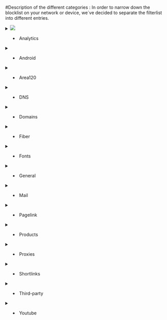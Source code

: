 #Description of the different categories :
In order to narrow down the blocklist on your network or device, we´ve decided to separate the filterlist into different entries.

<details>
<summary>
<img src="https://upload.wikimedia.org/wikipedia/commons/4/46/Google_Analytics_Logo_2015.png">

- Analytics

</summary>
<br>
Well, you asked for it!
</details>

<details>
<summary>

- Android

</summary>
<br>
Well, you asked for it!
</details>

<details>
<summary>

- Area120

</summary>
<br>
Well, you asked for it!
</details>

<details>
<summary>

- DNS

</summary>
<br>
Well, you asked for it!
</details>

<details>
<summary>

- Domains

</summary>
<br>
Well, you asked for it!
</details>

<details>
<summary>

- Fiber

</summary>
<br>
Well, you asked for it!
</details>

<details>
<summary>

- Fonts

</summary>
<br>
Well, you asked for it!
</details>

<details>
<summary>

- General

</summary>
<br>
Well, you asked for it!
</details>

<details>
<summary>

- Mail

</summary>
<br>
Well, you asked for it!
</details>

<details>
<summary>

- Pagelink

</summary>
<br>
Well, you asked for it!
</details>

<details>
<summary>

- Products

</summary>
<br>
Well, you asked for it!
</details>

<details>
<summary>

- Proxies

</summary>
<br>
Well, you asked for it!
</details>

<details>
<summary>

- Shortlinks

</summary>
<br>
Well, you asked for it!
</details>

<details>
<summary>

- Third-party

</summary>
<br>
Well, you asked for it!
</details>

<details>
<summary>

- Youtube

</summary>
<br>
Well, you asked for it!
</details>
